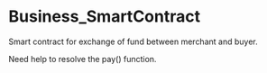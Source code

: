 # Business_SmartContract
Smart contract for exchange of fund between merchant and buyer.

Need help to resolve the pay() function.
